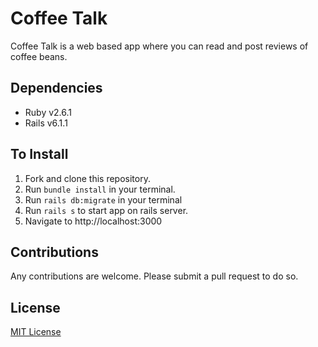 # Coffee Talk

Coffee Talk is a web based app where you can read and post reviews of coffee beans.

## Dependencies
* Ruby v2.6.1
* Rails v6.1.1

## To Install
1. Fork and clone this repository.
2. Run `bundle install` in your terminal.
3. Run `rails db:migrate` in your terminal
4. Run `rails s` to start app on rails server.
5. Navigate to http://localhost:3000

## Contributions
Any contributions are welcome. Please submit a pull request to do so.

## License
[MIT License](https://github.com/J5Wood/coffee-talk/blob/master/LICENSE.md)